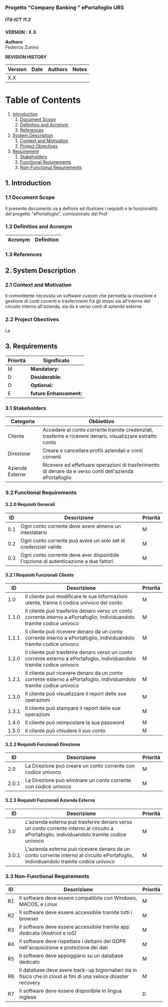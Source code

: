 
### Progetto "Company Banking " ePortafoglio URS
##### ITS-ICT 11.2

**VERSION : X.X**

**Authors**  
Federico Zunino

**REVISION HISTORY**

| Version    | Date        | Authors      | Notes        |
| ----------- | ----------- | ----------- | ----------- |
| X.X |  | |  |

# Table of Contents

1. [Introduction](#p1)
	1. [Document Scope](#sp1.1)
	2. [Definitios and Acronym](#sp1.2) 
	3. [References](#sp1.3)
2. [System Description](#p2)
	1. [Context and Motivation](#sp2.1)
	2. [Project Objectives](#sp2.2)
3. [Requirement](#p3)
 	1. [Stakeholders](#sp3.1)
 	2. [Functional Requirements](#sp3.2)
 	3. [Non-Functional Requirements](#sp3.3)
  
  

<a name="p1"></a>

## 1. Introduction

<a name="sp1.1"></a>

### 1.1 Document Scope

Il presente documento va a definire ed illustrare i requisiti e le funzionalità del progetto "ePortafoglio", comissionato dal Prof

<a name="sp1.2"></a>

### 1.2 Definitios and Acronym

| Acronym				| Definition | 
| ------------------------------------- | ----------- | 


<a name="sp1.3"></a>

### 1.3 References 

<a name="p2"></a>
## 2. System Description

<a name="sp2.1"></a>
### 2.1 Context and Motivation
Il committente necessita un software custom che permetta la creazione e gestione di conti correnti e trasferimenti fra gli stessi sia all'interno del circuito interno all'azienda, sia da e verso conti di aziende esterne

<a name="sp2.2"></a>
### 2.2 Project Obectives 
La 

<a name="p3"></a>

## 3. Requirements

| Priorità | Significato | 
| --------------- | ----------- | 
| M | **Mandatory:**   |
| D | **Desiderable:** |
| O | **Optional:**    |
| E | **future Enhancement:** |

<a name="sp3.1"></a>
### 3.1 Stakeholders

| Categoria | Obbiettivo |
| ----------- | ---------- | 
| Cliente | Accedere al conto corrente tramite credenziali, trasferire e ricevere denaro, visualizzare estratto conto |
| Direzione | Creare e cancellare profili aziendali e conti correnti |
| Aziende Esterne | Ricevere ed effettuare operazioni di trasferimento di denare da e verso conti dell'azienda ePortafoglio |

<a name="sp3.2"></a>
### 3.2 Functional Requirements 

#### 3.2.0 Requisiti Generali
| ID | Descrizione | Priorità |
| --------------- | ----------- | ---------- | 
| 0.1 | Ogni conto corrente deve avere almeno un intestatario | M |
| 0.2 | Ogni conto corrente può avere un solo set di credenziali valide | M |
| 0.3 | Ogni conto corrente deve aver disponibile l'opzione di autenticazione a due fattori | M |

#### 3.2.1 Requisiti Funzionali Cliente
| ID | Descrizione | Priorità |
| --------------- | ----------- | ---------- | 
| 1.0 |  Il cliente può modificare le sue informazioni utente, tranne il codice univoco del conto |M|
| 1.1.0 |  Il cliente può trasferire denaro verso un conto corrente interno a ePortafoglio, individuandolo tramite codice univoco |M|
| 1.1.1 |  Il cliente può ricevere denaro da un conto corrente interno a ePortafoglio, individuandolo tramite codice univoco |M|
| 1.2.0 |  Il cliente può trasferire denaro verso un conto corrente esterno a ePortafoglio, individuandolo tramite codice univoco |M|
| 1.2.1 |  Il cliente può ricevere denaro da un conto corrente esterno a ePortafoglio, individuandolo tramite codice univoco |M|
| 1.3.0 |  Il cliente può visualizzare il report delle sue operazioni |M|
| 1.3.1 |  Il cliente può stampare il report delle sue operazioni |M|
| 1.4.0 |  Il cliente può reimpostare la sua password |M|
| 1.5.0 |  Il cliente può chiudere il suo conto |M|


#### 3.2.2 Requisiti Funzionali Direzione
| ID | Descrizione | Priorità |
| --------------- | ----------- | ---------- | 
| 2.0 |  La Direzione può creare un conto corrente con codice univoco |M|
| 2.0.1 |  La Direzione può eliminare un conto corrente con codice univoco |M|

#### 3.2.3 Requisiti Funzionali Azienda Esterna
| ID | Descrizione | Priorità |
| --------------- | ----------- | ---------- | 
| 3.0|  L'azienda esterna può trasferire denaro verso un conto corrente interno al circuito a ePortafoglio, individuandolo tramite codice univoco |M|
| 3.0.1 |  L'azienda esterna può ricevere denaro da un conto corrente interno al circuito ePortafoglio, individuandolo tramite codice univoco |M|

<a name="sp3.3"></a>
### 3.3 Non-Functional Requirements 
 
| ID | Descrizione | Priorità |
| --------------- | ----------- | ---------- | 
| R1 | Il software deve essere compatibile con Windows, MACOS, e Linux |M|
| R2 | Il software deve essere accessibile tramite tutti i browser |M|
| R3 | Il software deve essere accessibile tramite app dedicata (Android e IoS) |M|
| R4 | Il software deve rispettare i dettami del GDPR nell'acquisizione e protezione dei dati |M|
| R5 | Il software deve appoggiarsi su un database dedicato |M|
| R6 | Il database deve avere back-up bigiornalieri sia in fisico che in cloud ai fini di una veloce disaster recovery |M|
| R7 | Il software deve essere disponibile in lingua inglese |D|